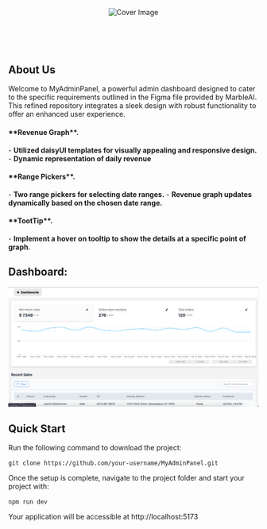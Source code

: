 <div align="center" style="margin: 30px;">

![Cover Image](https://refine.ams3.cdn.digitaloceanspaces.com/blog/2023-09-06-daisy-ui-panel/daisyui.jpg "Cover Image")


<br />
<br />


<br />
</div>



## About Us
<p>Welcome to MyAdminPanel, a powerful admin dashboard designed to cater to the specific requirements outlined in the Figma file provided by MarbleAI. This refined repository integrates a sleek design with robust functionality to offer an enhanced user experience.

<h4>**Revenue Graph**.</h4>
- <b>Utilized daisyUI templates for visually appealing and responsive design.</b>
- <b>Dynamic representation of daily revenue</b>
<br/>
<h4>**Range Pickers**.</h4>
- <b>Two range pickers for selecting date ranges.</b>
- <b>Revenue graph updates dynamically based on the chosen date range.</b>
<br/>
<h4>**TootTip**.</h4>
- <b>Implement a hover on tooltip to show the details at a specific point of graph.</b>
</p>


 ## Dashboard:
![](Project-Images/image.png)

## Quick Start

Run the following command to download the project:

```
git clone https://github.com/your-username/MyAdminPanel.git
```

Once the setup is complete, navigate to the project folder and start your project with:

```
npm run dev
```

Your application will be accessible at http://localhost:5173


